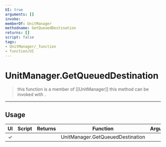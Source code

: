 ```yaml
---
UI: true
arguments: []
invoke: .
memberOf: UnitManager
methodname: GetQueuedDestination
returns: []
script: false
tags:
- UnitManager/_function
- function/UI
---
```

# UnitManager.GetQueuedDestination
> this function is a member of [[UnitManager]]
> this method can be invoked with `.`
-----
## Usage
|  UI | Script | Returns | Function | Arguments |
|:---:|:------:|-------:|:--------:|:---------|
|✓| ||UnitManager.GetQueuedDestination||
